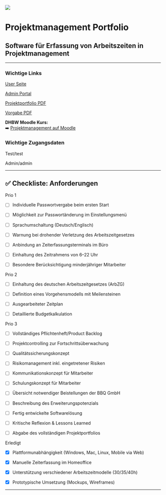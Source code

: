 ![](https://upload.wikimedia.org/wikipedia/de/thumb/1/1d/DHBW-Logo.svg/2560px-DHBW-Logo.svg.png)


# Projektmanagement Portfolio  
## Software für Erfassung von Arbeitszeiten in Projektmanagement  

---
### Wichtige Links

[User Seite](https://zeitbuchung.it-lutz.com/)

[Admin Portal](https://zeitbuchung.it-lutz.com/Admin)

[Projektportfolio PDF](Abgabe/Dokumentation/Projektportfolio.pdf)

[Vorgabe PDF](Vorgabe/Portfolio%20-%20Projektmanagement%20Stuttgart.pdf)

**DHBW Moodle Kurs:**  
➡️ [Projektmanagement auf Moodle](https://elearning.dhbw-stuttgart.de/moodle/course/view.php?id=21296)

### Wichtige Zugangsdaten
Test/test

Admin/admin

---

## ✅ Checkliste: Anforderungen
Prio 1

- [ ] Individuelle Passwortvergabe beim ersten Start  
- [ ] Möglichkeit zur Passwortänderung im Einstellungsmenü  
- [ ] Sprachumschaltung (Deutsch/Englisch)  
- [ ] Warnung bei drohender Verletzung des Arbeitszeitgesetzes  
- [ ] Anbindung an Zeiterfassungsterminals im Büro  
- [ ] Einhaltung des Zeitrahmens von 6–22 Uhr  
- [ ] Besondere Berücksichtigung minderjähriger Mitarbeiter  


Prio 2

- [ ] Einhaltung des deutschen Arbeitszeitgesetzes (ArbZG)  
- [ ] Definition eines Vorgehensmodells mit Meilensteinen  
- [ ] Ausgearbeiteter Zeitplan  
- [ ] Detaillierte Budgetkalkulation  


Prio 3

- [ ] Vollständiges Pflichtenheft/Product Backlog  
- [ ] Projektcontrolling zur Fortschrittsüberwachung  
- [ ] Qualitätssicherungskonzept  
- [ ] Risikomanagement inkl. eingetretener Risiken  
- [ ] Kommunikationskonzept für Mitarbeiter  
- [ ] Schulungskonzept für Mitarbeiter  
- [ ] Übersicht notwendiger Beistellungen der BBQ GmbH  
- [ ] Beschreibung des Erweiterungspotenzials  
- [ ] Fertig entwickelte Softwarelösung  
- [ ] Kritische Reflexion & Lessons Learned  
- [ ] Abgabe des vollständigen Projektportfolios  


Erledigt

- [x] Plattformunabhängigkeit (Windows, Mac, Linux, Mobile via Web)  
- [x] Manuelle Zeiterfassung im Homeoffice  
- [x] Unterstützung verschiedener Arbeitszeitmodelle (30/35/40h)  
- [x] Prototypische Umsetzung (Mockups, Wireframes)  


---


